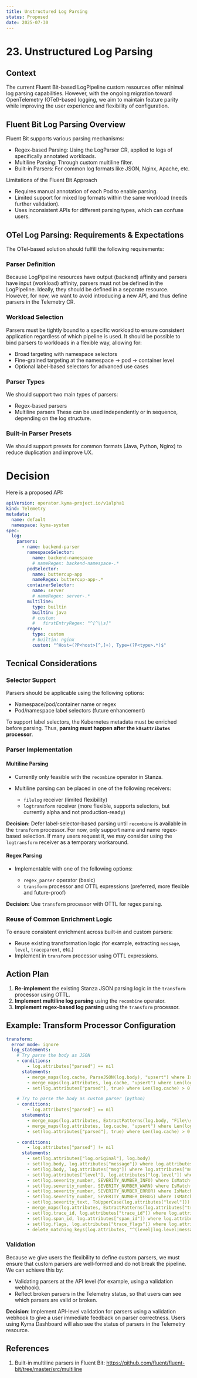```yaml
---
title: Unstructured Log Parsing
status: Proposed
date: 2025-07-30
---
```

# 23. Unstructured Log Parsing

## Context

The current Fluent Bit-based LogPipeline custom resources offer minimal log parsing capabilities. However, with the ongoing migration toward OpenTelemetry (OTel)-based logging, we aim to maintain feature parity while improving the user experience and flexibility of configuration.

## Fluent Bit Log Parsing Overview

Fluent Bit supports various parsing mechanisms:
* Regex-based Parsing: Using the LogParser CR, applied to logs of specifically annotated workloads.
* Multiline Parsing: Through custom multiline filter.
* Built-in Parsers: For common log formats like JSON, Nginx, Apache, etc.

Limitations of the Fluent Bit Approach
* Requires manual annotation of each Pod to enable parsing.
* Limited support for mixed log formats within the same workload (needs further validation).
* Uses inconsistent APIs for different parsing types, which can confuse users.

## OTel Log Parsing: Requirements & Expectations

The OTel-based solution should fulfill the following requirements:

### Parser Definition
Because LogPipeline resources have output (backend) affinity and parsers have input (workload) affinity, parsers must not be defined in the LogPipeline. Ideally, they should be defined in a separate resource. However, for now, we want to avoid introducing a new API, and thus define parsers in the Telemetry CR.

### Workload Selection
Parsers must be tightly bound to a specific workload to ensure consistent application regardless of which pipeline is used.
It should be possible to bind parsers to workloads in a flexible way, allowing for:
 * Broad targeting with namespace selectors
 * Fine-grained targeting at the namespace → pod → container level
 * Optional label-based selectors for advanced use cases

### Parser Types
We should support two main types of parsers:
 * Regex-based parsers
 * Multiline parsers
These can be used independently or in sequence, depending on the log structure.

### Built-in Parser Presets
We should support presets for common formats (Java, Python, Nginx) to reduce duplication and improve UX.

# Decision

Here is a proposed API:
```yaml
apiVersion: operator.kyma-project.io/v1alpha1
kind: Telemetry
metadata:
  name: default
  namespace: kyma-system
spec:
  log:
    parsers:
      - name: backend-parser
        namespaceSelector:
          name: backend-namespace
          # nameRegex: backend-namespace-.*
        podSelector:
          name: buttercup-app
          nameRegex: buttercup-app-.*
        containerSelector:
          name: server
          # nameRegex: server-.*
        multiline:
          type: builtin
          builtin: java
          # custom:
          #   firstEntryRegex: "^[^\\s]"
        regex:
          type: custom
          # builtin: nginx
          custom: "^Host=(?P<host>[^,]+), Type=(?P<type>.*)$"

```

## Tecnical Considerations

### Selector Support

Parsers should be applicable using the following options:

* Namespace/pod/container name or regex
* Pod/namespace label selectors (future enhancement)

To support label selectors, the Kubernetes metadata must be enriched before parsing. Thus, **parsing must happen after the `k8sattributes` processor**.

### Parser Implementation

#### Multiline Parsing

* Currently only feasible with the `recombine` operator in Stanza.
* Multiline parsing can be placed in one of the following receivers:

  * `filelog` receiver (limited flexibility)
  * `logtransform` receiver (more flexible, supports selectors, but currently alpha and not production-ready)

**Decision:** Defer label-selector-based parsing until `recombine` is available in the `transform` processor. For now, only support name and name regex-based selection. If many users request it, we may consider using the `logtransform` receiver as a temporary workaround.

#### Regex Parsing

* Implementable with one of the following options:

  * `regex_parser` operator (basic)
  * `transform` processor and OTTL expressions (preferred, more flexible and future-proof)

**Decision:** Use `transform` processor with OTTL for regex parsing.

### Reuse of Common Enrichment Logic

To ensure consistent enrichment across built-in and custom parsers:

* Reuse existing transformation logic (for example, extracting `message`, `level`, `traceparent`, etc.)
* Implement in `transform` processor using OTTL expressions.

## Action Plan

1. **Re-implement** the existing Stanza JSON parsing logic in the `transform` processor using OTTL.
2. **Implement multiline log parsing** using the `recombine` operator.
3. **Implement regex-based log parsing** using the `transform` processor.

## Example: Transform Processor Configuration

```yaml
transform:
  error_mode: ignore
  log_statements:
    # Try parse the body as JSON
    - conditions:
        - log.attributes["parsed"] == nil
      statements:
        - merge_maps(log.cache, ParseJSON(log.body), "upsert") where IsMatch(log.body, "^\\{")
        - merge_maps(log.attributes, log.cache, "upsert") where Len(log.cache) > 0
        - set(log.attributes["parsed"], true) where Len(log.cache) > 0

    # Try to parse the body as custom parser (python)
    - conditions:
        - log.attributes["parsed"] == nil
      statements:
        - merge_maps(log.attributes, ExtractPatterns(log.body, "File\\s+\"(?P<filepath>[^\"]+)\""), "upsert")
        - merge_maps(log.attributes, log.cache, "upsert") where Len(log.cache) > 0
        - set(log.attributes["parsed"], true) where Len(log.cache) > 0

    - conditions:
        - log.attributes["parsed"] != nil
      statements:
        - set(log.attributes["log.original"], log.body)
        - set(log.body, log.attributes["message"]) where log.attributes["message"] != nil
        - set(log.body, log.attributes["msg"]) where log.attributes["msg"] != nil
        - set(log.attributes["level"], log.attributes["log.level"]) where log.attributes["log.level"] != nil
        - set(log.severity_number, SEVERITY_NUMBER_INFO) where IsMatch(log.attributes["level"], "(?i)info")
        - set(log.severity_number, SEVERITY_NUMBER_WARN) where IsMatch(log.attributes["level"], "(?i)warn")
        - set(log.severity_number, SEVERITY_NUMBER_ERROR) where IsMatch(log.attributes["level"], "(?i)err")
        - set(log.severity_number, SEVERITY_NUMBER_DEBUG) where IsMatch(log.attributes["level"], "(?i)debug")
        - set(log.severity_text, ToUpperCase(log.attributes["level"])) where log.severity_number > 0
        - merge_maps(log.attributes, ExtractPatterns(log.attributes["traceparent"], "^(?P<trace_id>[0-9a-f]{32})-(?P<span_id>[0-9a-f]{16})-(?P<trace_flags>[0-9a-f]{2})$"), "upsert") where log.attributes["traceparent"] != nil
        - set(log.trace_id, log.attributes["trace_id"]) where log.attributes["trace_id"] != nil where log.attributes["traceparent"] == nil
        - set(log.span_id, log.attributes["span_id"]) where log.attributes["span_id"] != nil where log.attributes["traceparent"] == nil
        - set(log.flags, log.attributes["trace_flags"]) where log.attributes["trace_flags"] != nil where log.attributes["traceparent"] == nil
        - delete_matching_keys(log.attributes, "^(level|log.level|message|msg|parsed|span_id|trace_flags|trace_id|traceparent)$")
```

### Validation

Because we give users the flexibility to define custom parsers, we must ensure that custom parsers are well-formed and do not break the pipeline.
We can achieve this by:
* Validating parsers at the API level (for example, using a validation webhook).
* Reflect broken parsers in the Telemetry status, so that users can see which parsers are valid or broken.

**Decision**: Implement API-level validation for parsers using a validation webhook to give a user immediate feedback on parser correctness. Users using Kyma Dashboard will also see the status of parsers in the Telemetry resource.

## References

1. Built-in multiline parsers in Fluent Bit: https://github.com/fluent/fluent-bit/tree/master/src/multiline
